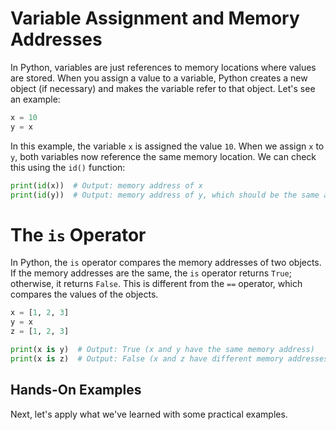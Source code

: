 # Variable Assignment and Memory Addresses

In Python, variables are just references to memory locations where values are stored. When you assign a value to a variable, Python creates a new object (if necessary) and makes the variable refer to that object. Let's see an example:

```python
x = 10
y = x
```

In this example, the variable `x` is assigned the value `10`. When we assign `x` to `y`, both variables now reference the same memory location. We can check this using the `id()` function:

```python
print(id(x))  # Output: memory address of x
print(id(y))  # Output: memory address of y, which should be the same as x
```

# The `is` Operator 

In Python, the `is` operator compares the memory addresses of two objects. If the memory addresses are the same, the `is` operator returns `True`; otherwise, it returns `False`. This is different from the `==` operator, which compares the values of the objects.

```python
x = [1, 2, 3]
y = x
z = [1, 2, 3]

print(x is y)  # Output: True (x and y have the same memory address)
print(x is z)  # Output: False (x and z have different memory addresses)
```

## Hands-On Examples

Next, let's apply what we've learned with some practical examples.



            